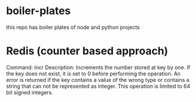 # boiler-plates
this repo has boiler plates of node and python projects

# Redis (counter based approach)

Command: incr
Description: Increments the number stored at key by one. If the key does not exist, it is set to 0 before performing the operation. An error is returned if the key contains a value of the wrong type or contains a string that can not be represented as integer. This operation is limited to 64 bit signed integers.
